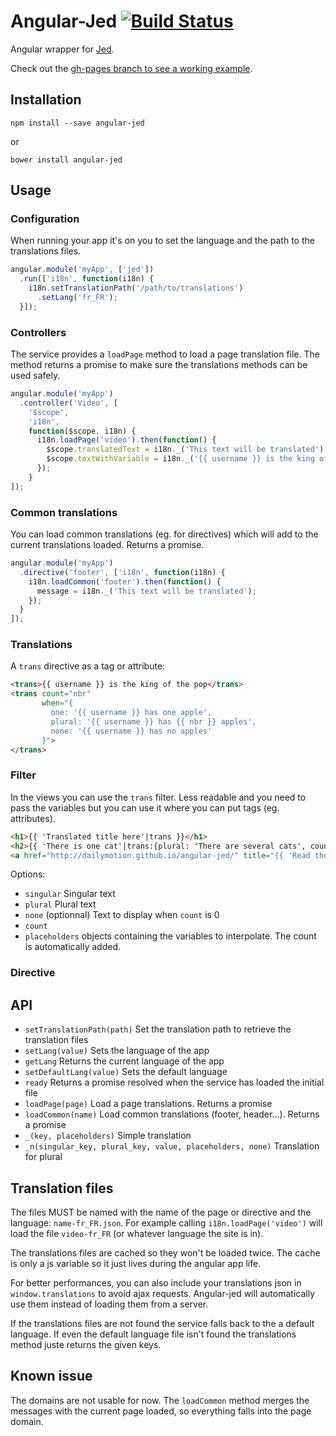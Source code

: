 # Angular-Jed [![Build Status](https://secure.travis-ci.org/dailymotion/angular-jed.png)](http://travis-ci.org/dailymotion/angular-jed)

Angular wrapper for [Jed](http://slexaxton.github.io/Jed/).

Check out the [gh-pages branch to see a working example](http://dailymotion.github.io/angular-jed).

## Installation

    npm install --save angular-jed

or

    bower install angular-jed

## Usage

### Configuration

When running your app it's on you to set the language and the path to the translations files.

```javascript
angular.module('myApp', ['jed'])
  .run(['i18n', function(i18n) {
    i18n.setTranslationPath('/path/to/translations')
      .setLang('fr_FR');
  }]);
```

### Controllers

The service provides a `loadPage` method to load a page translation file. The method returns a promise to make sure the translations methods can be used safely.

```javascript
angular.module('myApp')
  .controller('Video', [
    '$scope',
    'i18n',
    function($scope, i18n) {
      i18n.loadPage('video').then(function() {
        $scope.translatedText = i18n._('This text will be translated');
        $scope.textWithVariable = i18n._('{{ username }} is the king of the pop', {username: 'Michael Jackson'});
      });
    }
]);
```
### Common translations

You can load common translations (eg. for directives) which will add to the current translations loaded. Returns a promise.

```javascript
angular.module('myApp')
  .directive('footer', ['i18n', function(i18n) {
    i18n.loadCommon('footer').then(function() {
      message = i18n._('This text will be translated');
    });
  }
]);
```
### Translations

A `trans` directive as a tag or attribute:

```html
<trans>{{ username }} is the king of the pop</trans>
<trans count="nbr"
       when="{
         one: '{{ username }} has one apple',
         plural: '{{ username }} has {{ nbr }} apples',
         none: '{{ username }} has no apples'
       }">
</trans>
```

### Filter

In the views you can use the `trans` filter. Less readable and you need to pass the variables but you can use it where you can put tags (eg. attributes).

```html
<h1>{{ 'Translated title here'|trans }}</h1>
<h2>{{ 'There is one cat'|trans:{plural: 'There are several cats', count: nbrOfCats, none: 'There are no cats'} }}</h2>
<a href="http://dailymotion.github.io/angular-jed/" title="{{ 'Read the documentation'|trans }}">{{ 'Link to the documentation'|trans }}</a>
```

Options:
* `singular` Singular text
* `plural` Plural text
* `none` (optionnal) Text to display when `count` is 0
* `count`
* `placeholders` objects containing the variables to interpolate. The count is automatically added.

### Directive

## API

* `setTranslationPath(path)` Set the translation path to retrieve the translation files
* `setLang(value)` Sets the language of the app
* `getLang` Returns the current language of the app
* `setDefaultLang(value)` Sets the default language
* `ready` Returns a promise resolved when the service has loaded the initial file
* `loadPage(page)` Load a page translations. Returns a promise
* `loadCommon(name)` Load common translations (footer, header...). Returns a promise
* `_(key, placeholders)` Simple translation
* `_n(singular_key, plural_key, value, placeholders, none)` Translation for plural

## Translation files

The files MUST be named with the name of the page or directive and the language: `name-fr_FR.json`.
For example calling `i18n.loadPage('video')` will load the file `video-fr_FR` (or whatever language the site is in).

The translations files are cached so they won't be loaded twice. The cache is only a js variable so it just lives during the angular app life.

For better performances, you can also include your translations json in `window.translations` to avoid ajax requests. Angular-jed will automatically use them instead of loading them from a server.

If the translations files are not found the service falls back to the a default language. If even the default language file isn't found the translations method juste returns the given keys.

## Known issue

The domains are not usable for now. The `loadCommon` method merges the messages with the current page loaded, so everything falls into the page domain.
